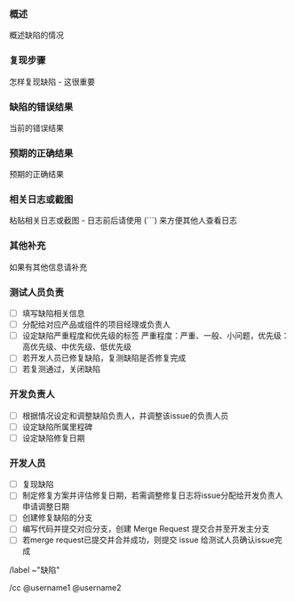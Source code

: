 
### 概述

概述缺陷的情况

### 复现步骤

怎样复现缺陷 - 这很重要

### 缺陷的错误结果

当前的错误结果

### 预期的正确结果

预期的正确结果

### 相关日志或截图

粘贴相关日志或截图 - 日志前后请使用 (```) 来方便其他人查看日志

### 其他补充

如果有其他信息请补充

### 测试人员负责

- [ ] 填写缺陷相关信息
- [ ] 分配给对应产品或组件的项目经理或负责人
- [ ] 设定缺陷严重程度和优先级的标签 严重程度：严重、一般、小问题，优先级：高优先级、中优先级、低优先级
- [ ] 若开发人员已修复缺陷，复测缺陷是否修复完成
- [ ] 若复测通过，关闭缺陷

### 开发负责人

- [ ] 根据情况设定和调整缺陷负责人，并调整该issue的负责人员
- [ ] 设定缺陷所属里程碑
- [ ] 设定缺陷修复日期

### 开发人员

- [ ] 复现缺陷
- [ ] 制定修复方案并评估修复日期，若需调整修复日志将issue分配给开发负责人申请调整日期
- [ ] 创建修复缺陷的分支
- [ ] 编写代码并提交对应分支，创建 Merge Request 提交合并至开发主分支
- [ ] 若merge request已提交并合并成功，则提交 issue 给测试人员确认issue完成

/label ~"缺陷"

/cc @username1  @username2